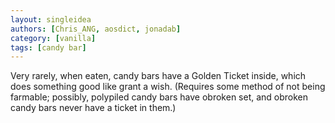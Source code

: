 ```yaml
---
layout: singleidea
authors: [Chris_ANG, aosdict, jonadab]
category: [vanilla]
tags: [candy bar]
---
```

Very rarely, when eaten, candy bars have a Golden Ticket inside, which does something good like grant a wish. (Requires some method of not being farmable; possibly, polypiled candy bars have obroken set, and obroken candy bars never have a ticket in them.)
